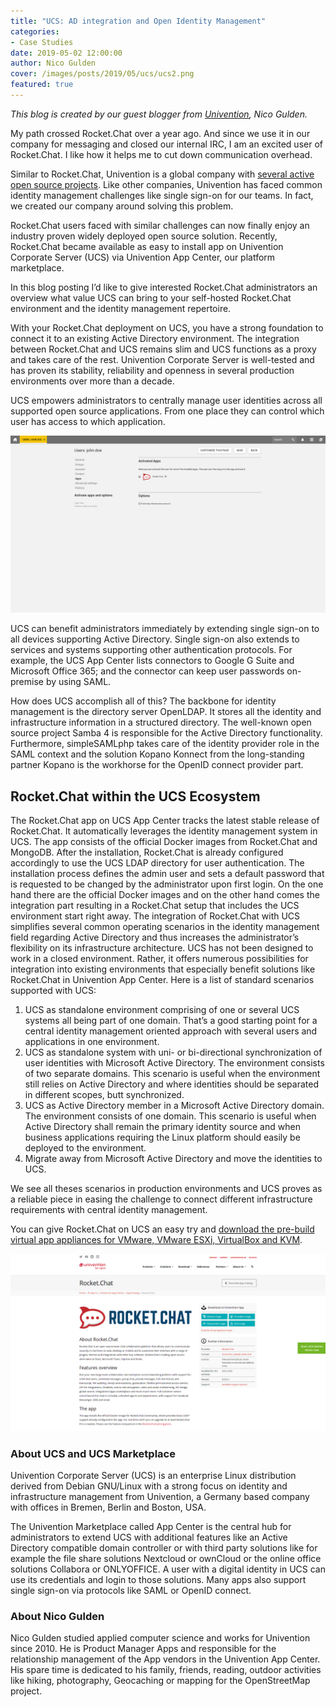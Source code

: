 ```yaml
---
title: "UCS: AD integration and Open Identity Management"
categories:
- Case Studies
date: 2019-05-02 12:00:00
author: Nico Gulden
cover: /images/posts/2019/05/ucs/ucs2.png
featured: true
---
```


_This blog is created by our guest blogger from [Univention](https://www.univention.com/), Nico Gulden._

My path crossed Rocket.Chat over a year ago. And since we use it in our company for messaging and closed our internal IRC, I am an excited user of Rocket.Chat. I like how it helps me to cut down communication overhead.

Similar to  Rocket.Chat, Univention is a global company with [several active open source projects](https://github.com/univention). Like other companies, Univention has faced common identity management challenges like single sign-on for our teams. In fact, we created our company around solving this problem.

Rocket.Chat users faced with similar challenges can now finally enjoy an industry proven widely deployed open source solution. Recently, Rocket.Chat became available as easy to install app on Univention Corporate Server (UCS) via Univention App Center, our platform marketplace.

In this blog posting I’d like to give interested Rocket.Chat administrators an overview what value UCS can bring to your self-hosted Rocket.Chat environment and the identity management repertoire.

With your Rocket.Chat deployment on UCS, you have a strong foundation to connect it to an existing Active Directory environment. The integration between Rocket.Chat and UCS remains slim and UCS functions as a proxy and takes care of the rest. Univention Corporate Server is well-tested and has proven its stability, reliability and openness in several production environments over more than a decade.

UCS empowers administrators to centrally manage user identities across all supported open source applications. From one place they can control which user has access to which application.

<img src="/images/posts/2019/05/ucs/ucs1.png">

UCS can benefit administrators immediately by extending single sign-on to all devices supporting Active Directory. Single sign-on also extends to services and systems supporting other authentication protocols. For example, the UCS App Center lists connectors to Google G Suite and Microsoft Office 365;  and the connector can keep user passwords on-premise by using SAML.

How does UCS accomplish all of this? The backbone for identity management is the directory server OpenLDAP. It stores all the identity and infrastructure information in a structured directory. The well-known open source project Samba 4 is responsible for the Active Directory functionality. Furthermore, simpleSAMLphp takes care of the identity provider role in the SAML context and the solution Kopano Konnect from the long-standing partner Kopano is the workhorse for the OpenID connect provider part.

## Rocket.Chat within the UCS Ecosystem

The Rocket.Chat app on UCS App Center tracks the latest stable release of Rocket.Chat. It automatically leverages the identity management system in UCS. The app consists of the official Docker images from Rocket.Chat and MongoDB. After the installation, Rocket.Chat is already configured accordingly to use the UCS LDAP directory for user authentication. The installation process defines the admin user and sets a default password that is requested to be changed by the administrator upon first login. On the one hand there are the official Docker images and on the other hand comes the integration part resulting in a Rocket.Chat setup that includes the UCS environment start right away.
The integration of Rocket.Chat with UCS simplifies several common operating scenarios in the identity management field regarding Active Directory and thus increases the administrator’s flexibility on its infrastructure architecture. UCS has not been designed to work in a closed environment. Rather, it offers numerous possibilities for integration into existing environments that especially benefit solutions like Rocket.Chat in Univention App Center. Here is a list of standard scenarios supported with UCS:

1. UCS as standalone environment comprising of one or several UCS systems all being part of one domain. That’s a good starting point for a central identity management oriented approach with several users and applications in one environment.
2. UCS as standalone system with uni- or bi-directional synchronization of user identities with Microsoft Active Directory. The environment consists of two separate domains. This scenario is useful when the environment still relies on Active Directory and where identities should be separated in different scopes, butt synchronized.
3. UCS as Active Directory member in a Microsoft Active Directory domain. The environment consists of one domain. This scenario is useful when Active Directory shall remain the primary identity source and when business applications requiring the Linux platform should easily be deployed to the environment.
4. Migrate away from Microsoft Active Directory and move the identities to UCS.

We see all theses scenarios in production environments and UCS proves as a reliable piece in easing the challenge to connect different infrastructure requirements with central identity management.

You can give Rocket.Chat on UCS an easy try and [download the pre-build virtual app appliances for VMware, VMware ESXi, VirtualBox and KVM](https://www.univention.com/products/univention-app-center/app-catalog/rocketchat/).

<img src="/images/posts/2019/05/ucs/ucs2.png">

### About UCS and UCS Marketplace

Univention Corporate Server (UCS) is an enterprise Linux distribution derived from Debian GNU/Linux with a strong focus on identity and infrastructure management from Univention, a Germany based company with offices in Bremen, Berlin and Boston, USA.


The Univention Marketplace called App Center is the central hub for administrators to extend UCS with additional features like an Active Directory compatible domain controller or with third party solutions like for example the file share solutions Nextcloud or ownCloud or the online office solutions Collabora or ONLYOFFICE. A user with a digital identity in UCS can use its credentials and login to those solutions. Many apps also support single sign-on via protocols like SAML or OpenID connect.

### About Nico Gulden

Nico Gulden studied applied computer science and works for Univention since 2010. He is Product Manager Apps and responsible for the relationship management of the App vendors in the Univention App Center. His spare time is dedicated to his family, friends, reading, outdoor activities like hiking, photography, Geocaching or mapping for the OpenStreetMap project.

